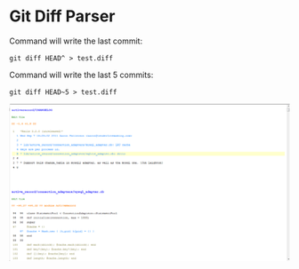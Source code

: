 Git Diff Parser
===================
Command will write the last commit:
```
git diff HEAD^ > test.diff
```
Command will write the last 5 commits:

```
git diff HEAD~5 > test.diff
```


![ScreenShot](https://github.com/renat2985/phplibgitdiff/blob/master/screenshot.png)